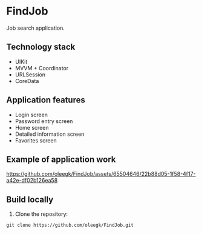 # FindJob

Job search application.

## Technology stack
* UIKit
* MVVM + Coordinator
* URLSession
* CoreData 

## Application features
* Login screen
* Password entry screen
* Home screen
* Detailed information screen
* Favorites screen

## Example of application work


https://github.com/oleegk/FindJob/assets/65504646/22b88d05-1f58-4f17-a42e-df02b126ea58



## Build locally
1. Clone the repository:
```
git clone https://github.com/oleegk/FindJob.git
```



